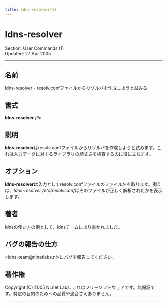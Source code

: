 ```yaml
---
title: ldns-resolver(1)
---
```

<h1>ldns-resolver</h1>
<p>Section: User Commands (1)<br />Updated: 27 Apr 2005<br /></p>
<hr />
<h2>名前</h2>
<p>ldns-resolver - resolv.confファイルからリゾルバを作成しようと試みる</p>
<h2>書式</h2>
<p><strong>ldns-resolver</strong> <em>file</em></p>
<h2>説明</h2>
<p><strong>ldns-resolver</strong>はresolv.confファイルからリゾルバを作成しようと試みます。これは入力データに対するライブラリの頑丈さを検査するのに役に立ちます。</p>
<h2>オプション</h2>
<p><strong>ldns-resolver</strong>は入力としてresolv.confファイルのファイル名を取ります。例えば、<em>ldns-resolver /etc/resolv.conf</em>はそのファイルが正しく解析されたかを表示します。</p>
<h2>著者</h2>
<p>ldnsの使い方の例として、ldnsチームにより書かれました。</p>
<h2>バグの報告の仕方</h2>
<p>&lt;ldns-team@nlnetlabs.nl&gt;にバグを報告してください。</p>
<h2>著作権</h2>
<p>Copyright (C) 2005 NLnet Labs. これはフリーソフトウェアです。無保証です。特定の目的のためへの品質や適合さえありません。</p>
<hr />
